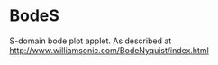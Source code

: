 # BodeS
S-domain bode plot applet.
As described at http://www.williamsonic.com/BodeNyquist/index.html
